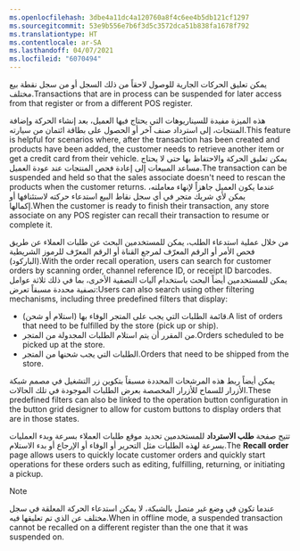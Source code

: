 ```yaml
---
ms.openlocfilehash: 3dbe4a11dc4a120760a8f4c6ee4b5db121cf1297
ms.sourcegitcommit: 53e9b556e7b6f3d5c3572dca51b838fa1678f792
ms.translationtype: HT
ms.contentlocale: ar-SA
ms.lasthandoff: 04/07/2021
ms.locfileid: "6070494"
---
```

<span data-ttu-id="d6b2e-101">يمكن تعليق الحركات الجارية للوصول لاحقاً من ذلك السجل أو من سجل نقطة بيع مختلف.</span><span class="sxs-lookup"><span data-stu-id="d6b2e-101">Transactions that are in process can be suspended for later access from that register or from a different POS register.</span></span> 

<span data-ttu-id="d6b2e-102">هذه الميزة مفيدة للسيناريوهات التي يحتاج فيها العميل، بعد إنشاء الحركة وإضافة المنتجات، إلى استرداد صنف آخر أو الحصول على بطاقة ائتمان من سيارته.</span><span class="sxs-lookup"><span data-stu-id="d6b2e-102">This feature is helpful for scenarios where, after the transaction has been created and products have been added, the customer needs to retrieve another item or get a credit card from their vehicle.</span></span> <span data-ttu-id="d6b2e-103">يمكن تعليق الحركة والاحتفاظ بها حتى لا يحتاج مساعد المبيعات إلى إعادة فحص المنتجات عند عودة العميل.</span><span class="sxs-lookup"><span data-stu-id="d6b2e-103">The transaction can be suspended and held so that the sales associate doesn't need to rescan the products when the customer returns.</span></span> <span data-ttu-id="d6b2e-104">عندما يكون العميل جاهزاً لإنهاء معاملته، يمكن لأي شريك متجر في أي سجل نقاط البيع استدعاء حركته لاستئنافها أو إكمالها.</span><span class="sxs-lookup"><span data-stu-id="d6b2e-104">When the customer is ready to finish their transaction, any store associate on any POS register can recall their transaction to resume or complete it.</span></span>

<span data-ttu-id="d6b2e-105">من خلال عملية استدعاء الطلب، يمكن للمستخدمين البحث عن طلبات العملاء عن طريق فحص الأمر أو الرقم المعرّف لمرجع القناة أو الرقم المعرّف للرموز الشريطية (الباركود).</span><span class="sxs-lookup"><span data-stu-id="d6b2e-105">With the order recall operation, users can search for customer orders by scanning order, channel reference ID, or receipt ID barcodes.</span></span> <span data-ttu-id="d6b2e-106">يمكن للمستخدمين أيضاً البحث باستخدام آليات التصفية الأخرى، بما في ذلك ثلاثة عوامل تصفية محددة مسبقاً تعرض:</span><span class="sxs-lookup"><span data-stu-id="d6b2e-106">Users can also search using other filtering mechanisms, including three predefined filters that display:</span></span>

- <span data-ttu-id="d6b2e-107">قائمة الطلبات التي يجب على المتجر الوفاء بها (استلام أو شحن).</span><span class="sxs-lookup"><span data-stu-id="d6b2e-107">A list of orders that need to be fulfilled by the store (pick up or ship).</span></span>
- <span data-ttu-id="d6b2e-108">من المقرر أن يتم استلام الطلبات المجدولة من المتجر.</span><span class="sxs-lookup"><span data-stu-id="d6b2e-108">Orders scheduled to be picked up at the store.</span></span>
- <span data-ttu-id="d6b2e-109">الطلبات التي يجب شحنها من المتجر.</span><span class="sxs-lookup"><span data-stu-id="d6b2e-109">Orders that need to be shipped from the store.</span></span>

<span data-ttu-id="d6b2e-110">يمكن أيضاً ربط هذه المرشحات المحددة مسبقاً بتكوين زر التشغيل في مصمم شبكة الأزرار للسماح للأزرار المخصصة بعرض الطلبات الموجودة في تلك الحالات.</span><span class="sxs-lookup"><span data-stu-id="d6b2e-110">These predefined filters can also be linked to the operation button configuration in the button grid designer to allow for custom buttons to display orders that are in those states.</span></span> 

<span data-ttu-id="d6b2e-111">تتيح صفحة **طلب الاسترداد** للمستخدمين تحديد موقع طلبات العملاء بسرعة وبدء العمليات بسرعة لهذه الطلبات مثل التحرير أو الوفاء أو الإرجاع أو بدء الاستلام.</span><span class="sxs-lookup"><span data-stu-id="d6b2e-111">The **Recall order** page allows users to quickly locate customer orders and quickly start operations for these orders such as editing, fulfilling, returning, or initiating a pickup.</span></span>


> [!NOTE]
> <span data-ttu-id="d6b2e-112">عندما تكون في وضع غير متصل بالشبكة، لا يمكن استدعاء الحركة المعلقة في سجل مختلف عن الذي تم تعليقها فيه.</span><span class="sxs-lookup"><span data-stu-id="d6b2e-112">When in offline mode, a suspended transaction cannot be recalled on a different register than the one that it was suspended on.</span></span>


